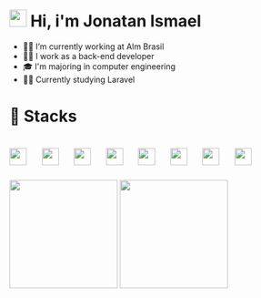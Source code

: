 <style>
    hr {
        height: 0.2px;
    }
</style>
<h1>
  <img width="30" src="https://raw.githubusercontent.com/kaueMarques/kaueMarques/master/hi.gif" /> Hi, i'm Jonatan Ismael
</h1>
<ul>
  <li>👨‍💻 I’m currently working at Alm Brasil </li>
  <li>👨‍💼 I work as a back-end developer </li>
  <li>🎓 I'm majoring in computer engineering </li>
  <li>👨‍🎓 Currently studying Laravel </li>
</ul>
<h1>🧮 Stacks</h1>
<h1>
    <div display="inline">
      <img width="30" src="https://cdn.jsdelivr.net/gh/devicons/devicon@latest/icons/php/php-original.svg" />
      &nbsp;&nbsp;
      <img width="30" src="https://cdn.jsdelivr.net/gh/devicons/devicon@latest/icons/cakephp/cakephp-original.svg" />
      &nbsp;&nbsp;
      <img width="30" src="https://cdn.jsdelivr.net/gh/devicons/devicon@latest/icons/laravel/laravel-original.svg" />
      &nbsp;&nbsp;
      <img width="30" src="https://cdn.jsdelivr.net/gh/devicons/devicon@latest/icons/html5/html5-original.svg"  />
      &nbsp;&nbsp;
      <img width="30" src="https://cdn.jsdelivr.net/gh/devicons/devicon@latest/icons/javascript/javascript-plain.svg" />
      &nbsp;&nbsp;
      <img width="30" src="https://cdn.jsdelivr.net/gh/devicons/devicon@latest/icons/java/java-original.svg" />
      &nbsp;&nbsp;
      <img width="30" src="https://cdn.jsdelivr.net/gh/devicons/devicon@latest/icons/python/python-original.svg" />
      &nbsp;&nbsp;
      <img width="30" src="https://cdn.jsdelivr.net/gh/devicons/devicon@latest/icons/mysql/mysql-original.svg" />
    </div>
</h1>
<div display="inline">
  <img height="190em" src="https://github-readme-stats.vercel.app/api?username=jhowmael&show_icons=true&theme=omni"/>
  <img height="190em" src="https://github-readme-stats.vercel.app/api/top-langs/?username=jhowmael&layout=compact&langs_count=7&theme=omni&border_radius=6&hide_border=true"/>
</div>

